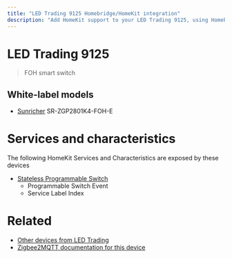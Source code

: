 ```yaml
---
title: "LED Trading 9125 Homebridge/HomeKit integration"
description: "Add HomeKit support to your LED Trading 9125, using Homebridge, Zigbee2MQTT and homebridge-z2m."
---
```

<!---
This file has been GENERATED using src/docgen/docgen.ts
DO NOT EDIT THIS FILE MANUALLY!
-->
# LED Trading 9125
> FOH smart switch


## White-label models
* [Sunricher](../index.md#sunricher) SR-ZGP2801K4-FOH-E

# Services and characteristics
The following HomeKit Services and Characteristics are exposed by
these devices

* [Stateless Programmable Switch](../../action.md)
  * Programmable Switch Event
  * Service Label Index


# Related
* [Other devices from LED Trading](../index.md#led_trading)
* [Zigbee2MQTT documentation for this device](https://www.zigbee2mqtt.io/devices/9125.html)